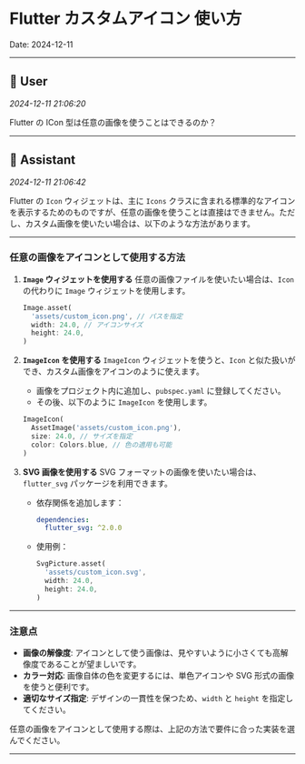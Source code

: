# Flutter カスタムアイコン 使い方

Date: 2024-12-11

---

## 👤 User
*2024-12-11 21:06:20*

Flutter の ICon 型は任意の画像を使うことはできるのか？

---

## 🤖 Assistant
*2024-12-11 21:06:42*

Flutter の `Icon` ウィジェットは、主に `Icons` クラスに含まれる標準的なアイコンを表示するためのものですが、任意の画像を使うことは直接はできません。ただし、カスタム画像を使いたい場合は、以下のような方法があります。

---

### 任意の画像をアイコンとして使用する方法

1. **`Image` ウィジェットを使用する**
   任意の画像ファイルを使いたい場合は、`Icon` の代わりに `Image` ウィジェットを使用します。

   ```dart
   Image.asset(
     'assets/custom_icon.png', // パスを指定
     width: 24.0, // アイコンサイズ
     height: 24.0,
   )
   ```

2. **`ImageIcon` を使用する**
   `ImageIcon` ウィジェットを使うと、`Icon` と似た扱いができ、カスタム画像をアイコンのように使えます。

   - 画像をプロジェクト内に追加し、`pubspec.yaml` に登録してください。
   - その後、以下のように `ImageIcon` を使用します。

   ```dart
   ImageIcon(
     AssetImage('assets/custom_icon.png'),
     size: 24.0, // サイズを指定
     color: Colors.blue, // 色の適用も可能
   )
   ```

3. **SVG 画像を使用する**
   SVG フォーマットの画像を使いたい場合は、`flutter_svg` パッケージを利用できます。

   - 依存関係を追加します：
     ```yaml
     dependencies:
       flutter_svg: ^2.0.0
     ```

   - 使用例：
     ```dart
     SvgPicture.asset(
       'assets/custom_icon.svg',
       width: 24.0,
       height: 24.0,
     )
     ```

---

### 注意点
- **画像の解像度**: アイコンとして使う画像は、見やすいように小さくても高解像度であることが望ましいです。
- **カラー対応**: 画像自体の色を変更するには、単色アイコンや SVG 形式の画像を使うと便利です。
- **適切なサイズ指定**: デザインの一貫性を保つため、`width` と `height` を指定してください。

任意の画像をアイコンとして使用する際は、上記の方法で要件に合った実装を選んでください。

---
